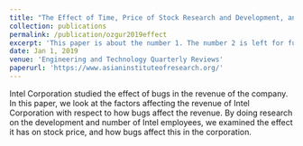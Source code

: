 ```yaml
---
title: "The Effect of Time, Price of Stock Research and Development, and Number of Bugs on Net Revenue for Intel Corporation"
collection: publications
permalink: /publication/ozgur2019effect
excerpt: 'This paper is about the number 1. The number 2 is left for future work.'
date: Jan 1, 2019
venue: 'Engineering and Technology Quarterly Reviews'
paperurl: 'https://www.asianinstituteofresearch.org/'
---
```

Intel Corporation studied the effect of bugs in the revenue of the company. In this paper, we look at the factors affecting the revenue of Intel Corporation with respect to how bugs affect the revenue. By doing research on the development and number of Intel employees, we examined the effect it has on stock price, and how bugs affect this in the corporation.
